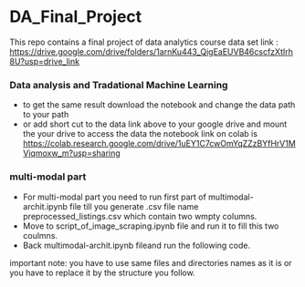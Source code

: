 # DA_Final_Project
This repo contains a final project of data analytics course 
data set link : https://drive.google.com/drive/folders/1arnKu443_QigEaEUVB46cscfzXtIrh8U?usp=drive_link

### Data analysis and Tradational Machine Learning 
- to get the same result download the notebook and change the data path to your path
- or add short cut to the data link above to your google drive and mount the your drive to access the data the notebook link on colab is https://colab.research.google.com/drive/1uEY1C7cwOmYqZZzBYfHrV1MVjqmoxw_m?usp=sharing
  
### multi-modal part
- For multi-modal part you need to run first part of multimodal-archit.ipynb file till you generate .csv file name preprocessed_listings.csv which contain two wmpty columns.
- Move to script_of_image_scraping.ipynb file and run it to fill this two coulmns.
- Back multimodal-archit.ipynb fileand run the following code.


important note: you have to use same files and directories names as it is or you have to replace it by the structure you follow.
